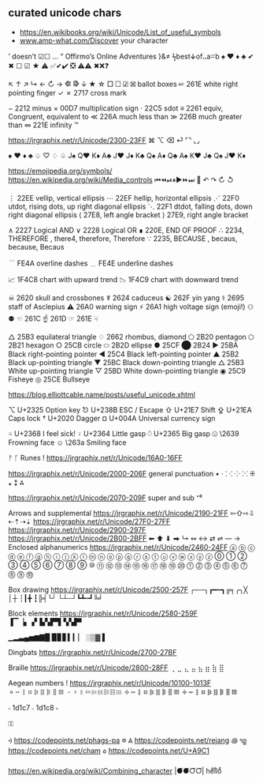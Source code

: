 
## curated unicode chars

* https://en.wikibooks.org/wiki/Unicode/List_of_useful_symbols
* www.amp-what.com/Discover your character


’ doesn’t ☑☐ … “
Offirmo’s Online Adventures
}&≠
ϟbestↆofꓺaꘌb
♠ ♥ ♦ ♣ ✔ ✖ ☐ ☑ ★ ⚠
✅✔✔️ ❎ ⚠️⚠ ✖❌❓

↖ ↑ ↗  ↳
← ↻ →  ⭅ ⭆
  ↓
★ ☆
□
☐ ☑ ☒ ballot boxes
☞ 	 261E white right pointing finger
✓ ✗ 	 2717 cross mark


− 2212 minus
× 00D7 multiplication sign
⋅ 22C5 sdot
≡ 2261 equiv, Congruent, equivalent to
≪ 226A much less than
≫ 226B much greater than
∞ 221E infinity
™

https://jrgraphix.net/r/Unicode/2300-23FF
⌘ ⌥ ⌫ ⏎
⌜⌝
⌞⌟

♠ ♥ ♦ ♣
♤ ♡ ♢ ♧
J♠ Q♥ K♦ A♣
J♥ J♦ K♣ Q♠
A♦ Q♣ A♠ K♥
J♣ Q♠ J♥ K♦

https://emojipedia.org/symbols/
https://en.wikipedia.org/wiki/Media_controls
⏮⏪⏯⏸▶️⏩⏭
🔄
↶ ↷
↻ ↺

⋮ 22EE vellip, vertical ellipsis
⋯ 22EF hellip, horizontal ellipsis
⋰ 22F0 utdot, rising dots, up right diagonal ellipsis
⋱ 22F1 dtdot, falling dots, down right diagonal ellipsis
⟨ 27E8, left angle bracket
⟩ 27E9, right angle bracket

∧ 2227 Logical AND
∨ 2228 Logical OR
∎ 220E, END OF PROOF
∴ 2234, THEREFORE , there4, therefore, Therefore
∵ 2235, BECAUSE , becaus, because, Becaus

﹊ FE4A overline dashes
﹎ FE4E underline dashes

📈 1F4C8 chart with upward trend
📉 1F4C9 chart with downward trend


☠ 2620 skull and crossbones
☤ 2624 caduceus
☯ 262F yin yang
⚕ 2695 staff of Asclepius
⚠ 26A0 warning sign
⚡ 26A1 high voltage sign (emoji!)
⚇ ⚉
☜ 261C
☝ 261D
☞ 261E
☟


△ 25B3 equilateral triangle
♢ 2662 rhombus, diamond
⬠ 2B20 pentagon
⬡ 2B21 hexagon
○ 25CB circle
⬭ 2B2D ellipse
● 25CF
⬤ 2B24
► 25BA Black right-pointing pointer
◄ 25C4 Black left-pointing pointer
▲ 25B2 Black up-pointing triangle
▼ 25BC Black down-pointing triangle
△ 25B3 White up-pointing triangle
▽ 25BD White down-pointing triangle
◉ 25C9 Fisheye
◎ 25CE Bullseye

https://blog.elliottcable.name/posts/useful_unicode.xhtml

⌥	U+2325	Option key
⎋	U+238B	ESC / Escape
⇧	U+21E7	Shift
⇪	U+21EA	Caps lock
†	U+2020	Dagger
¤	U+004A	Universal currency sign

⍨	U+2368	I feel sick!
⍤	U+2364	Little gasp
⍥	U+2365	Big gasp
☹ \2639 Frowning face
☺ \263a Smiling face

ᚡ ᚵ Runes !
https://jrgraphix.net/r/Unicode/16A0-16FF




https://jrgraphix.net/r/Unicode/2000-206F general punctuation
• ⋅ ⁚ ⁖ ⁘ ⁙
⁜ ⁎ ⁑ ⁂

https://jrgraphix.net/r/Unicode/2070-209F super and sub
⁺⁸

Arrows and supplemental
https://jrgraphix.net/r/Unicode/2190-21FF
⇦⇧⇨⇩
⇠⇡⇢⇣
https://jrgraphix.net/r/Unicode/27F0-27FF
https://jrgraphix.net/r/Unicode/2900-297F
https://jrgraphix.net/r/Unicode/2B00-2BFF
⬅ ⬆ ⬇ ⮕
↳
↭
↔
⇄
⇌
— →
Enclosed alphanumerics
https://jrgraphix.net/r/Unicode/2460-24FF
ⓐ ⓑ ⓒ ⓓ ⓔ ⓕ ⓖ ⓗ ⓘ ⓙ ⓚ ⓛ ⓜ ⓝ ⓞ ⓟ ⓠ ⓡ ⓢ ⓣ ⓤ ⓥ ⓦ ⓧ ⓨ ⓩ
⓪ ① ② ③ ④ ⑤ ⑥ ⑦ ⑧ ⑨ ⑩ ⑪ ⑫ ⑬ ⑭ ⑮ ⑯ ⑰ ⑱ ⑲ ⑳
⓵ ⓶ ⓷ ⓸ ⓹ ⓺ ⓻ ⓼ ⓽ ⓾

Box drawing
https://jrgraphix.net/r/Unicode/2500-257F
┌─╌┐┏━╍┓╔╕╭╮╳
│┼ ┆┃╋ ┇╠╡╰╯
└┴┄┘┗┻┅┛╚╛

Block elements
https://jrgraphix.net/r/Unicode/2580-259F
▐▔▕▖▗▘▙▚▛▜▝▞▟▀

▁▂▃▄▅▆▇█   ▉▊▋▍▎▏   ░▒▓  ▌


Dingbats
https://jrgraphix.net/r/Unicode/2700-27BF

Braille
https://jrgraphix.net/r/Unicode/2800-28FF
⢀ ⣀ ⣄ ⣤ ⣦ ⣶ ⣷ ⣿


Aegean numbers !
https://jrgraphix.net/r/Unicode/10100-1013F
𐄙𐄚𐄛𐄜𐄝𐄞𐄟𐄠𐄡
𐄐𐄑𐄒𐄓𐄔𐄕𐄖𐄗𐄘
𐄢𐄣𐄤𐄥𐄦𐄧𐄨𐄩𐄪
𐄫𐄬𐄭𐄮𐄯𐄰𐄱𐄲𐄳


𝇇
1d1c7
𝇈
1d1c8
𝇉

⚿


ꡳ https://codepoints.net/phags-pa
꥟ ꥃ https://codepoints.net/rejang
꩜ ꩙ https://codepoints.net/cham
꧞ https://codepoints.net/U+A9C1

https://en.wikipedia.org/wiki/Combining_character
|●͞●͞○͞○͞|  heͦlͬlᷝoͩ

